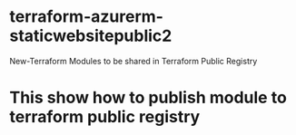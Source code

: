 # terraform-azurerm-staticwebsitepublic2
New-Terraform Modules to be shared in Terraform Public Registry
# This show how to publish module to terraform public registry
